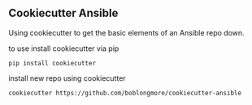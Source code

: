 ## Cookiecutter Ansible
Using cookiecutter to get the basic elements of an Ansible repo down.

to use install cookiecutter via pip

```
pip install cookiecutter
```

install new repo using cookiecutter

```
cookiecutter https://github.com/boblongmore/cookiecutter-ansible
```
